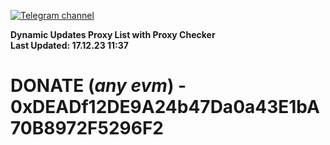 [![Telegram channel](https://img.shields.io/endpoint?url=https://runkit.io/damiankrawczyk/telegram-badge/branches/master?url=https://t.me/n4z4v0d)](https://t.me/n4z4v0d) 

**Dynamic Updates Proxy List with Proxy Checker**  
**Last Updated: 17.12.23 11:37**

# DONATE (_any evm_) - 0xDEADf12DE9A24b47Da0a43E1bA70B8972F5296F2
